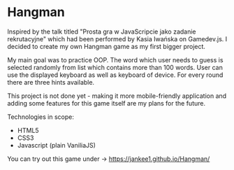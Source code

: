 # Hangman

Inspired by the talk titled "Prosta gra w JavaScripcie jako zadanie rekrutacyjne" which had been performed by Kasia Iwańska on Gamedev.js. I decided to create my own Hangman game as my first bigger project. 

My main goal was to practice OOP. The word which user needs to guess is selected randomly from list which contains more than 100 words. User can use the displayed keyboard as well as keyboard of device. For every round there are three hints available.

This project is not done yet - making it more mobile-friendly application and adding some features for this game itself are my plans for the future.

Technologies in scope:
* HTML5
* CSS3
* Javascript (plain VaniliaJS)

You can try out this game under -> 
https://jankee1.github.io/Hangman/
